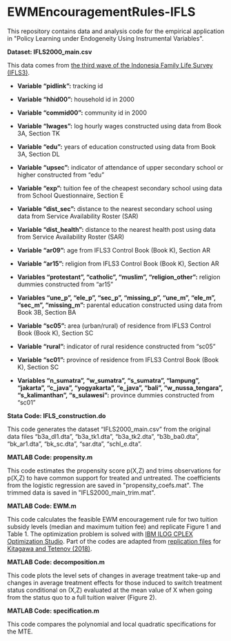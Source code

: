 # EWMEncouragementRules-IFLS

This repository contains data and analysis code for the empirical application in "Policy Learning under Endogeneity Using Instrumental Variables".

**Dataset: IFLS2000_main.csv**

This data comes from [the third wave of the Indonesia Family Life Survey (IFLS3)](https://www.rand.org/well-being/social-and-behavioral-policy/data/FLS/IFLS/ifls3.html).

- **Variable “pidlink”:** tracking id

- **Variable “hhid00”:** household id in 2000

- **Variable “commid00”:** community id in 2000

- **Variable “lwages”:** log hourly wages constructed using data from Book 3A, Section TK

- **Variable “edu”:** years of education constructed using data from Book 3A, Section DL

- **Variable “upsec”:** indicator of attendance of upper secondary school or higher constructed from “edu”

- **Variable “exp”:** tuition fee of the cheapest secondary school using data from School Questionnaire, Section E

- **Variable “dist_sec”:** distance to the nearest secondary school using data from Service Availability Roster (SAR)

- **Variable “dist_health”:** distance to the nearest health post using data from Service Availability Roster (SAR)

- **Variable “ar09”:** age from IFLS3 Control Book (Book K), Section AR

- **Variable “ar15”:** religion from IFLS3 Control Book (Book K), Section AR

- **Variables “protestant”, “catholic”, “muslim”, “religion_other”:** religion dummies constructed from “ar15”

- **Variables “une_p”, “ele_p”, “sec_p”, “missing_p”, “une_m”, “ele_m”, “sec_m”, “missing_m”:** parental education constructed using data from Book 3B, Section BA

- **Variable “sc05”:** area (urban/rural) of residence from IFLS3 Control Book (Book K), Section SC

- **Variable “rural”:** indicator of rural residence constructed from “sc05”

- **Variable “sc01”:** province of residence from IFLS3 Control Book (Book K), Section SC

- **Variables “n_sumatra”, “w_sumatra”, “s_sumatra”, “lampung”, “jakarta”, “c_java”, “yogyakarta”, “e_java”, “bali”, “w_nussa_tengara”, “s_kalimanthan”, “s_sulawesi”:** province dummies constructed from “sc01”

**Stata Code: IFLS_construction.do**

This code generates the dataset “IFLS2000_main.csv” from the original data files “b3a_dl1.dta”, “b3a_tk1.dta”, “b3a_tk2.dta”, “b3b_ba0.dta”, “bk_ar1.dta”, “bk_sc.dta”, “sar.dta”, “schl_e.dta”.

**MATLAB Code: propensity.m**

This code estimates the propensity score p(X,Z) and trims observations for p(X,Z) to have common support for treated and untreated. The coefficients from the logistic regression are saved in "propensity_coefs.mat". The trimmed data is saved in "IFLS2000_main_trim.mat".

**MATLAB Code: EWM.m**

This code calculates the feasible EWM encouragement rule for two tuition subsidy levels (median and maximum tuition fee) and replicate Figure 1 and Table 1. The optimization problem is solved with [IBM ILOG CPLEX Optimization Studio](https://www.ibm.com/products/ilog-cplex-optimization-studio). Part of the codes are adapted from [replication files](https://www.econometricsociety.org/sites/default/files/13288_Data_and_Programs.zip) for [Kitagawa and Tetenov (2018)](https://onlinelibrary.wiley.com/doi/abs/10.3982/ECTA13288).

**MATLAB Code: decomposition.m**

This code plots the level sets of changes in average treatment take-up and changes in average treatment effects for those induced to switch treatment status conditional on (X,Z) evaluated at the mean value of X when going from the status quo to a full tuition waiver (Figure 2).

**MATLAB Code: specification.m**

This code compares the polynomial and local quadratic specifications for the MTE.

